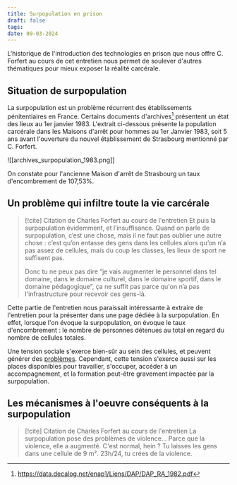 ```yaml
---
title: Surpopulation en prison
draft: false
tags: 
date: 09-03-2024
---
```

L'historique de l'introduction des technologies en prison que nous offre C. Forfert au cours de cet entretien nous permet de soulever d'autres thématiques pour mieux exposer la réalité carcérale.
## Situation de surpopulation
La surpopulation est un problème récurrent des établissements pénitentiaires en France. Certains documents d'archives[^archives-dir-pénitentiaire] présentent un état des lieux au 1er janvier 1983. L'extrait ci-dessous présente la population carcérale dans les Maisons d'arrêt pour hommes au 1er Janvier 1983, soit 5 ans avant l'ouverture du nouvel établissement de Strasbourg mentionné par C. Forfert.

![[archives_surpopulation_1983.png]]

On constate pour l'ancienne Maison d'arrêt de Strasbourg un taux d'encombrement de 107,53%.
## Un problème qui infiltre toute la vie carcérale

> [!cite] Citation de Charles Forfert au cours de l'entretien
>Et puis la surpopulation évidemment, et l’insuffisance. Quand on parle de surpopulation, c’est une chose, mais il ne faut pas oublier une autre chose : c’est qu’on entasse des gens dans les cellules alors qu’on n’a pas assez de cellules, mais du coup les classes, les lieux de sport ne suffisent pas. 
>
>Donc tu ne peux pas dire “je vais augmenter le personnel dans tel domaine, dans le domaine culturel, dans le domaine sportif, dans le domaine pédagogique”, ça ne suffit pas parce qu'on n’a pas l'infrastructure pour recevoir ces gens-là.

Cette partie de l'entretien nous paraissait intéressante à extraire de l'entretien pour la présenter dans une page dédiée à la surpopulation. En effet, lorsque l'on évoque la surpopulation, on évoque le taux d'encombrement : le nombre de personnes détenues au total en regard du nombre de cellules totales. 

Une tension sociale s'exerce bien-sûr au sein des cellules, et peuvent générer des [problèmes](#les-m%C3%A9canismes-%C3%A0-loeuvre-cons%C3%A9quents-%C3%A0-la-surpopulation). Cependant, cette tension s'exerce aussi sur les places disponibles pour travailler, s'occuper, accéder à un accompagnement, et la formation peut-être gravement impactée par la surpopulation.
## Les mécanismes à l'oeuvre conséquents à la surpopulation

> [!cite] Citation de Charles Forfert au cours de l'entretien
> La surpopulation pose des problèmes de violence... Parce que la violence, elle a augmenté. 
> C'est normal, hein ? Tu laisses les gens dans une cellule de 9 m². 23h/24, tu crées de la violence.

[^archives-dir-pénitentiaire]: https://data.decalog.net/enap1/Liens/DAP/DAP_RA_1982.pdf